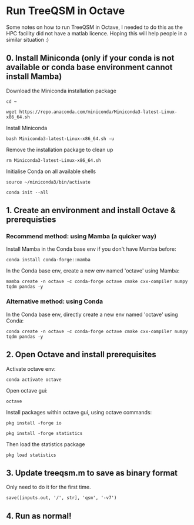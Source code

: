 # Run TreeQSM in Octave

Some notes on how to run TreeQSM in Octave, I needed to do this as the HPC facility did not have a matlab licence. Hoping this will help people in a similar situation :)

## 0. Install Miniconda (only if your conda is not available or conda base environment cannot install Mamba)
Download the Miniconda installation package

`cd ~`

`wget https://repo.anaconda.com/miniconda/Miniconda3-latest-Linux-x86_64.sh`

Install Miniconda

`bash Miniconda3-latest-Linux-x86_64.sh -u`

Remove the installation package to clean up

`rm Miniconda3-latest-Linux-x86_64.sh`

Initialise Conda on all available shells

`source ~/miniconda3/bin/activate`

`conda init --all`


## 1. Create an environment and install Octave & prerequisties
### Recommend method: using Mamba (a quicker way)

Install Mamba in the Conda base env if you don't have Mamba before:

`conda install conda-forge::mamba`

In the Conda base env, create a new env named 'octave' using Mamba:

`mamba create -n octave -c conda-forge octave cmake cxx-compiler numpy tqdm pandas -y`


### Alternative method: using Conda

In the Conda base env, directly create a new env named 'octave' using Conda:

`conda create -n octave -c conda-forge octave cmake cxx-compiler numpy tqdm pandas -y`

## 2. Open Octave and install prerequisites
Activate octave env:

`conda activate octave`

Open octave gui:

`octave`

Install packages within octave gui, using octave commands:

`pkg install -forge io`

`pkg install -forge statistics`

Then load the statistics package

`pkg load statistics`

## 3. Update treeqsm.m to save as binary format
Only need to do it for the first time.

`save([inputs.out, '/', str], 'qsm', '-v7')`

## 4. Run as normal!

